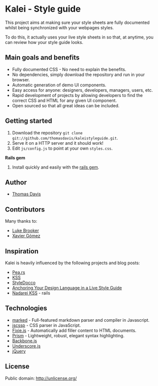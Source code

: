 # Kalei - Style guide

This project aims at making sure your style sheets are fully documented whilst being synchronized with your webpages styles.

To do this, it actually uses your live style sheets in so that, at anytime, you can review how your style guide looks.


## Main goals and benefits

* Fully documented CSS - No need to explain the benefits.
* No dependencies, simply download the repository and run in your browser.
* Automatic generation of demo UI components.
* Easy access for anyone: designers, developers, managers, users, etc.
* Rapid development of projects by allowing developers to find the correct CSS and HTML for any given UI component.
* Open sourced so that all great ideas can be included.


## Getting started

1. Download the repository `git clone git://github.com/thomasdavis/kaleistyleguide.git`.
2. Serve it on a HTTP server and it should work!
3. Edit `js/config.js` to point at your own `styles.css`.

**Rails gem**

1. Install quickly and easily with the [rails gem](https://github.com/andrewhavens/kalei-ruby-gem).


## Author

* [Thomas Davis](http://thomasdavis.github.com)


## Contributors

Many thanks to:

* [Luke Brooker](http://lukebrooker.com/)
* [Xavier Gómez](https://github.com/hiulit)

## Inspiration

Kalei is heavily influenced by the following projects and blog posts:

* [Pea.rs](http://pea.rs/)
* [KSS](http://warpspire.com/posts/kss/)
* [StyleDocco](http://jacobrask.github.com/styledocco/)
* [Anchoring Your Design Language in a Live Style Guide](http://uxmag.com/articles/anchoring-your-design-language-in-a-live-style-guide)
* [Nadarei KSS](http://nadarei.co/nkss-rails/) - rails


## Technologies

* [marked](https://github.com/chjj/marked) - Full-featured markdown parser and compiler in Javascript.
* [jscssp](http://www.glazman.org/JSCSSP/) - CSS parser in JavaScript.
* [Fixie.js](https://github.com/ryhan/fixie) - Automatically add filler content to HTML documents.
* [Prism](http://prismjs.com/) - Lightweight, robust, elegant syntax highlighting.
* [Backbone.js](http://backbonejs.org/)
* [Underscore.js](http://underscorejs.org/)
* [jQuery](http://jquery.com)

## License

Public domain: http://unlicense.org/
